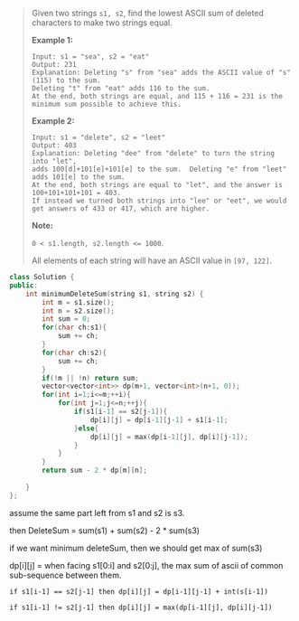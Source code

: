 > Given two strings `s1, s2`, find the lowest ASCII sum of deleted characters to make two strings equal.
>
> **Example 1:**
>
> ```
> Input: s1 = "sea", s2 = "eat"
> Output: 231
> Explanation: Deleting "s" from "sea" adds the ASCII value of "s" (115) to the sum.
> Deleting "t" from "eat" adds 116 to the sum.
> At the end, both strings are equal, and 115 + 116 = 231 is the minimum sum possible to achieve this.
> ```
>
> 
>
> **Example 2:**
>
> ```
> Input: s1 = "delete", s2 = "leet"
> Output: 403
> Explanation: Deleting "dee" from "delete" to turn the string into "let",
> adds 100[d]+101[e]+101[e] to the sum.  Deleting "e" from "leet" adds 101[e] to the sum.
> At the end, both strings are equal to "let", and the answer is 100+101+101+101 = 403.
> If instead we turned both strings into "lee" or "eet", we would get answers of 433 or 417, which are higher.
> ```
>
> 
>
> **Note:**
>
> `0 < s1.length, s2.length <= 1000`.
>
> All elements of each string will have an ASCII value in `[97, 122]`.

```cpp
class Solution {
public:
    int minimumDeleteSum(string s1, string s2) {
        int m = s1.size();
        int n = s2.size();
        int sum = 0;
        for(char ch:s1){
            sum += ch;
        }
        for(char ch:s2){
            sum += ch;
        }
        if(!m || !n) return sum;
        vector<vector<int>> dp(m+1, vector<int>(n+1, 0));
        for(int i=1;i<=m;++i){
            for(int j=1;j<=n;++j){
                if(s1[i-1] == s2[j-1]){
                    dp[i][j] = dp[i-1][j-1] + s1[i-1];
                }else{
                    dp[i][j] = max(dp[i-1][j], dp[i][j-1]);
                }
            }
        }
        return sum - 2 * dp[m][n];
        
    }
};
```

assume the same part left from s1 and s2 is s3. 

then  DeleteSum = sum(s1) + sum(s2) - 2 * sum(s3)

if we want minimum deleteSum, then we should get max of sum(s3)

dp\[i\]\[j\] = when facing s1[0:i] and s2[0:j], the max sum of ascii of common sub-sequence between them. 

`if s1[i-1] == s2[j-1] then dp[i][j] = dp[i-1][j-1] + int(s[i-1])`

`if s1[i-1] != s2[j-1] then dp[i][j] = max(dp[i-1][j], dp[i][j-1])`



